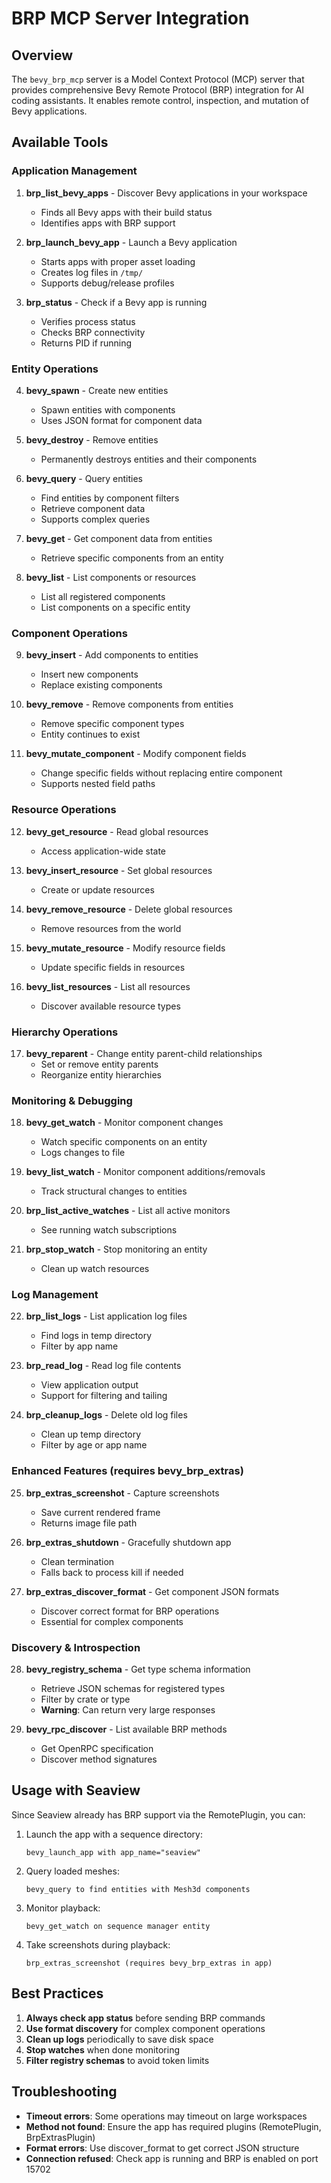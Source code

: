 # BRP MCP Server Integration

## Overview

The `bevy_brp_mcp` server is a Model Context Protocol (MCP) server that provides comprehensive Bevy Remote Protocol (BRP) integration for AI coding assistants. It enables remote control, inspection, and mutation of Bevy applications.

## Available Tools

### Application Management

1. **brp_list_bevy_apps** - Discover Bevy applications in your workspace
   - Finds all Bevy apps with their build status
   - Identifies apps with BRP support

2. **brp_launch_bevy_app** - Launch a Bevy application
   - Starts apps with proper asset loading
   - Creates log files in `/tmp/`
   - Supports debug/release profiles

3. **brp_status** - Check if a Bevy app is running
   - Verifies process status
   - Checks BRP connectivity
   - Returns PID if running

### Entity Operations

4. **bevy_spawn** - Create new entities
   - Spawn entities with components
   - Uses JSON format for component data

5. **bevy_destroy** - Remove entities
   - Permanently destroys entities and their components

6. **bevy_query** - Query entities
   - Find entities by component filters
   - Retrieve component data
   - Supports complex queries

7. **bevy_get** - Get component data from entities
   - Retrieve specific components from an entity

8. **bevy_list** - List components or resources
   - List all registered components
   - List components on a specific entity

### Component Operations

9. **bevy_insert** - Add components to entities
   - Insert new components
   - Replace existing components

10. **bevy_remove** - Remove components from entities
    - Remove specific component types
    - Entity continues to exist

11. **bevy_mutate_component** - Modify component fields
    - Change specific fields without replacing entire component
    - Supports nested field paths

### Resource Operations

12. **bevy_get_resource** - Read global resources
    - Access application-wide state

13. **bevy_insert_resource** - Set global resources
    - Create or update resources

14. **bevy_remove_resource** - Delete global resources
    - Remove resources from the world

15. **bevy_mutate_resource** - Modify resource fields
    - Update specific fields in resources

16. **bevy_list_resources** - List all resources
    - Discover available resource types

### Hierarchy Operations

17. **bevy_reparent** - Change entity parent-child relationships
    - Set or remove entity parents
    - Reorganize entity hierarchies

### Monitoring & Debugging

18. **bevy_get_watch** - Monitor component changes
    - Watch specific components on an entity
    - Logs changes to file

19. **bevy_list_watch** - Monitor component additions/removals
    - Track structural changes to entities

20. **brp_list_active_watches** - List all active monitors
    - See running watch subscriptions

21. **brp_stop_watch** - Stop monitoring an entity
    - Clean up watch resources

### Log Management

22. **brp_list_logs** - List application log files
    - Find logs in temp directory
    - Filter by app name

23. **brp_read_log** - Read log file contents
    - View application output
    - Support for filtering and tailing

24. **brp_cleanup_logs** - Delete old log files
    - Clean up temp directory
    - Filter by age or app name

### Enhanced Features (requires bevy_brp_extras)

25. **brp_extras_screenshot** - Capture screenshots
    - Save current rendered frame
    - Returns image file path

26. **brp_extras_shutdown** - Gracefully shutdown app
    - Clean termination
    - Falls back to process kill if needed

27. **brp_extras_discover_format** - Get component JSON formats
    - Discover correct format for BRP operations
    - Essential for complex components

### Discovery & Introspection

28. **bevy_registry_schema** - Get type schema information
    - Retrieve JSON schemas for registered types
    - Filter by crate or type
    - **Warning**: Can return very large responses

29. **bevy_rpc_discover** - List available BRP methods
    - Get OpenRPC specification
    - Discover method signatures

## Usage with Seaview

Since Seaview already has BRP support via the RemotePlugin, you can:

1. Launch the app with a sequence directory:
   ```
   bevy_launch_app with app_name="seaview"
   ```

2. Query loaded meshes:
   ```
   bevy_query to find entities with Mesh3d components
   ```

3. Monitor playback:
   ```
   bevy_get_watch on sequence manager entity
   ```

4. Take screenshots during playback:
   ```
   brp_extras_screenshot (requires bevy_brp_extras in app)
   ```

## Best Practices

1. **Always check app status** before sending BRP commands
2. **Use format discovery** for complex component operations
3. **Clean up logs** periodically to save disk space
4. **Stop watches** when done monitoring
5. **Filter registry schemas** to avoid token limits

## Troubleshooting

- **Timeout errors**: Some operations may timeout on large workspaces
- **Method not found**: Ensure the app has required plugins (RemotePlugin, BrpExtrasPlugin)
- **Format errors**: Use discover_format to get correct JSON structure
- **Connection refused**: Check app is running and BRP is enabled on port 15702
